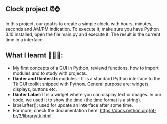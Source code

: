 ## Clock project ⏰⌚

In this project, our goal is to create a simple clock, with hours, minutes, seconds and AM/PM indication. To execute it, make sure you have Python 3.10 installed, open the file main.py and execute it. The result is the current time in a interface. 

## What I learnt 🧑🏻‍💻:

-  My first concepts of a GUI in Python, reviewd functions, how to import modules and to study with projects. 
-  <b>tkinter and tkinter.ttk </b> modules - It is a standard Python interface to the Tk GUI toolkit shipped with Python. General purpose are: widgets, displays, buttons etc. 
-  <b>tkinter Label:</b> It is a widget where you can display text or images. In our code, we used it to show the time (the time format is a string). 
-  label.after(): used for update an interface after some time. 
-  For more, check the documentation here: https://docs.python.org/pt-br/3/library/tk.html

